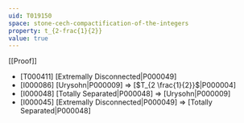```yaml
---
uid: T019150
space: stone-cech-compactification-of-the-integers
property: t_{2-frac{1}{2}}
value: true
---
```

[[Proof]]

* [T000411] [Extremally Disconnected|P000049]
* [I000086] [Urysohn|P000009] => [$T_{2 \frac{1}{2}}$|P000004]
* [I000048] [Totally Separated|P000048] => [Urysohn|P000009]
* [I000045] [Extremally Disconnected|P000049] => [Totally Separated|P000048]

